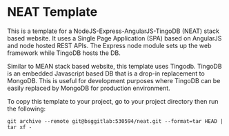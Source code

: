 # NEAT Template

This is a template for a NodeJS-Express-AngularJS-TingoDB (NEAT) stack based website. It uses a Single Page Application (SPA) based on AngularJS and node hosted REST APIs. The Express node module sets up the web framework while TingoDB hosts the DB.

Similar to MEAN stack based website, this template uses Tingodb. TingoDB is an embedded Javascript based DB that is a drop-in replacement to MongoDB. This is useful for development purposes where TingoDB can be easily replaced by MongoDB for production environment.

To copy this template to your project, go to your project directory then run the following:

```shell
git archive --remote git@bsggitlab:530594/neat.git --format=tar HEAD | tar xf -
```